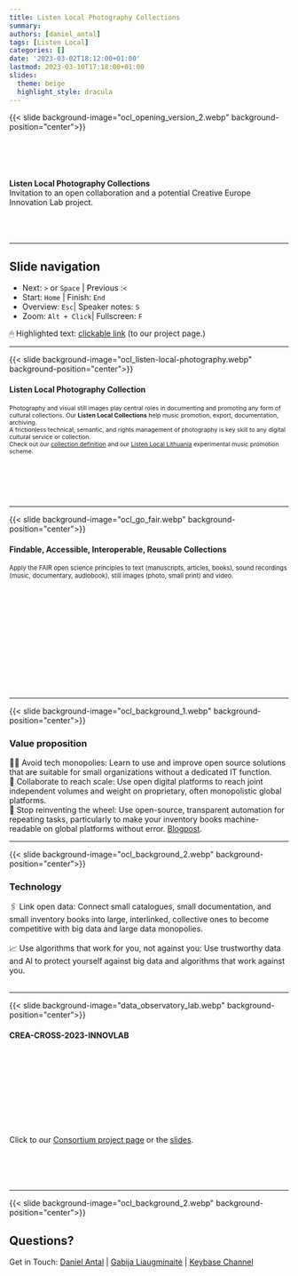 ```yaml
---
title: Listen Local Photography Collections
summary: 
authors: [daniel_antal]
tags: [Listen Local]
categories: []
date: '2023-03-02T18:12:00+01:00'
lastmod: 2023-03-10T17:18:00+01:00
slides:
  theme: beige
  highlight_style: dracula
---
```


{{< slide background-image="ocl_opening_version_2.webp" background-position="center">}}
<br/><br/><br/><br/><br/></br><b>Listen Local Photography Collections</b>
<br/>Invitation to an open collaboration and a potential Creative Europe Innovation Lab project.<br/></br></br></br>

---

## Slide navigation

- Next: `️>` or `Space` | Previous :️`<`
- Start: `Home` | Finish: `End`
- Overview: `Esc`|  Speaker notes: `S`
- Zoom: `Alt + Click️`|  Fullscreen: `F`

🖱 Highlighted text: [clickable link](https://reprex.nl/project/musiceviota/) (to our project page.) 

---

{{< slide background-image="ocl_listen-local-photography.webp" background-position="center">}}
#### Listen Local Photography Collection

<p style="font-size:77%;" align="left">Photography and visual still images play  central roles in documenting and promoting any form of cultural collections. Our <b>Listen Local Collections</b> help music promotion, export, documentation, archiving.<br/>A frictionless technical, semantic, and rights management of photography is key skill to any digital cultural service or collection.<br/>
Check out our <a href="https://www.opencollections.net/collections/listen-local-photography/" target="_blank">collection definition</a> and our <a href="https://lithuania.listen-local.net/" target="_blank">Listen Local Lithuania</a>  experimental music promotion scheme. </p><br/><br/><br/><br>

---

{{< slide background-image="ocl_go_fair.webp" background-position="center">}}
#### Findable, Accessible, Interoperable, Reusable Collections
<p style="font-size:80%;" align="left">Apply the FAIR open science principles to text (manuscripts, articles, books), sound recordings (music, documentary, audiobook), still images (photo, small print) and video.</p>
<br/><br/><br/><br/><br/><br/><br/></br></br></br></br>

---

{{< slide background-image="ocl_background_1.webp" background-position="center">}}
### Value proposition

✋🏾 Avoid tech monopolies: Learn to use and improve open source solutions that are suitable for small organizations without a dedicated IT function.<br/>
🧩 Collaborate to reach scale: Use open digital platforms to reach joint independent volumes and weight on proprietary, often monopolistic global platforms.<br/>
🛞 Stop reinventing the wheel: Use open-source, transparent automation for repeating tasks, particularly to make your inventory books machine-readable on global platforms without error. [Blogpost](https://dataandlyrics.com/post/2021-07-08-data-sisyphus/).

---

{{< slide background-image="ocl_background_2.webp" background-position="center">}}
### Technology

🖇️ Link open data: Connect small catalogues, small documentation, and small inventory books into large, interlinked, collective ones to become competitive with big data and large data monopolies.</br></br>
📈 Use algorithms that work for you, not against you: Use trustworthy data and AI to protect yourself against big data and algorithms that work against you.
<br/></br>

---

{{< slide background-image="data_observatory_lab.webp" background-position="center">}}
#### CREA-CROSS-2023-INNOVLAB

<br/><br/><br/><br/><br/><br/><br/></br><br/>
Click to our [Consortium project page](https://www.opencollections.net/project/crea-innovlab-2023/) or the  [slides](https://www.opencollections.net/slides/crea-innovlab-2023/).
<br/></br><br/></br></br>

--- 
{{< slide background-image="ocl_background_2.webp" background-position="center">}}
## Questions?
Get in Touch:  [Daniel Antal](https://www.linkedin.com/in/antaldaniel/) | [Gabija Liaugminaitė](https://www.linkedin.com/in/gabija-liaugminait%C4%97-5a906a152/) | [Keybase Channel](https://keybase.io/team/reprexcommunity)
